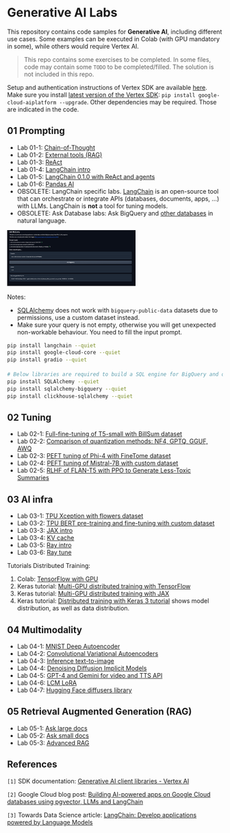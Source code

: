 # Generative AI Labs

This repository contains code samples for **Generative AI**, including different use cases. 
Some examples can be executed in Colab (with GPU mandatory in some), while others would require Vertex AI.

> This repo contains some exercises to be completed. In some files, code may contain some `TODO` to be completed/filled. The solution is not included in this repo. 

Setup and authentication instructions of Vertex SDK are available [here](https://cloud.google.com/vertex-ai/docs/start/client-libraries). Make sure you install [latest version of the Vertex SDK](https://pypi.org/project/google-cloud-aiplatform/): `pip install google-cloud-aiplatform --upgrade`. Other dependencies may be required. Those are indicated in the code.


## 01 Prompting

* Lab 01-1: [Chain-of-Thought](01-prompting/01-1-cot.ipynb)
* Lab 01-2: [External tools (RAG)](01-prompting/01-2-external-tools.ipynb) 
* Lab 01-3: [ReAct](01-prompting/01-3-react.ipynb)
* Lab 01-4: [LangChain intro](01-prompting/01-4-langchain.ipynb)
* Lab 01-5: [LangChain 0.1.0 with ReAct and agents](01-prompting/01-5-langchain-react-agents.ipynb)
* Lab 01-6: [Pandas AI](01-prompting/01-6-pandasai.ipynb)
* OBSOLETE: LangChain specific labs. [LangChain](https://python.langchain.com/docs/get_started/introduction.html) is an open-source tool that can orchestrate or integrate APIs (databases, documents, apps, ...) with LLMs. LangChain is **not** a tool for tuning models.
* OBSOLETE: Ask Database labs: Ask BigQuery and [other databases](https://cloud.google.com/blog/products/data-analytics/building-ai-powered-apps-on-google-cloud-databases-using-pgvector-llms-and-langchain) in natural language.

<img src="images/ask-bigquery-gradio.png" alt="ask-bigquery Gradio demo" width="300"/>

Notes:
* [SQLAlchemy](https://www.sqlalchemy.org/) does not work  with `bigquery-public-data` datasets due to permissions, use a custom dataset instead.
* Make sure your query is not empty, otherwise you will get unexpected non-workable behaviour. You need to fill the input prompt.

```sh
pip install langchain --quiet
pip install google-cloud-core --quiet
pip install gradio --quiet

# Below libraries are required to build a SQL engine for BigQuery and other DBs
pip install SQLAlchemy --quiet
pip install sqlalchemy-bigquery --quiet
pip install clickhouse-sqlalchemy --quiet
```


## 02 Tuning

* Lab 02-1: [Full-fine-tuning of T5-small with BillSum dataset](02-tuning/02-1-t5small-billsum.ipynb)
* Lab 02-2: [Comparison of quantization methods: NF4, GPTQ, GGUF, AWQ](02-tuning/02-2-gptq-gguf-awq.ipynb)
* Lab 02-3: [PEFT tuning of Phi-4 with FineTome dataset](02-tuning/02-3-phi4-finetome.ipynb)
* Lab 02-4: [PEFT tuning of Mistral-7B with custom dataset](02-tuning/02-4-mistral-custom-qlora.ipynb)
* Lab 02-5: [RLHF of FLAN-T5 with PPO  to Generate Less-Toxic Summaries](02-tuning/02-5-rlhf-flant5-ppo.ipynb)


## 03 AI infra

* Lab 03-1: [TPU Xception with flowers dataset](03-ai-infra/03-1-tpu-xception-flowers.ipynb)
* Lab 03-2: [TPU BERT pre-training and fine-tuning with custom dataset](03-ai-infra/03-2-tpu-bert-custom.ipynb)
* Lab 03-3: [JAX intro](03-ai-infra/03-3-jax.ipynb)
* Lab 03-4: [KV cache](03-ai-infra/03-4-kvcache.ipynb)
* Lab 03-5: [Ray intro](03-ai-infra/03-5-ray-train.ipynb)
* Lab 03-6: [Ray tune](03-ai-infra/03-6-ray-tune.ipynb)

Tutorials Distributed Training:

1. Colab: [TensorFlow with GPU](https://colab.sandbox.google.com/notebooks/gpu.ipynb)
2. Keras tutorial: [Multi-GPU distributed training with TensorFlow](https://keras.io/guides/distributed_training_with_tensorflow/)
3. Keras tutorial: [Multi-GPU distributed training with JAX](https://keras.io/guides/distributed_training_with_jax/) 
4. Keras tutorial: [Distributed training with Keras 3 tutorial](https://keras.io/guides/distribution/) shows model distribution, as well as data distribution.


## 04 Multimodality

* Lab 04-1: [MNIST Deep Autoencoder](04-multimodal/04-1-intro-vae.ipynb)
* Lab 04-2: [Convolutional Variational Autoencoders](04-multimodal/04-2-convolutional-vae.ipynb)
* Lab 04-3: [Inference text-to-image](04-multimodal/04-3-inference-text2image.ipynb)
* Lab 04-4: [Denoising Diffusion Implicit Models](04-multimodal/04-4-ddim-potion.ipynb) 
* Lab 04-5: [GPT-4 and Gemini for video and TTS API](04-multimodal/04-5-gpt4-gemini-for-video-understanding.ipynb) 
* Lab 04-6: [LCM LoRA](04-multimodal/04-6-lcm-lora-inference.ipynb)
* Lab 04-7: [Hugging Face diffusers library](04-multimodal/04-7-huggingface-diffusers-intro.ipynb)


## 05 Retrieval Augmented Generation (RAG)

* Lab 05-1: [Ask large docs](https://medium.com/google-cloud/generative-ai-q-a-with-semantic-answering-on-large-scanned-documents-with-vertex-ai-chroma-7f4806a3cb71)
* Lab 05-2: [Ask small docs](https://github.com/rafaelsf80/genai-vertex-documents-synchronous)
* Lab 05-3: [Advanced RAG](05-rag/advanced-rag.md)


## References

`[1]` SDK documentation: [Generative AI client libraries - Vertex AI](https://cloud.google.com/vertex-ai/docs/start/client-libraries)

`[2]` Google Cloud blog post: [Building AI-powered apps on Google Cloud databases using pgvector, LLMs and LangChain](https://cloud.google.com/blog/products/data-analytics/building-ai-powered-apps-on-google-cloud-databases-using-pgvector-llms-and-langchain)

`[3]` Towards Data Science article: [LangChain: Develop applications powered by Language Models](https://towardsdatascience.com/develop-applications-powered-by-language-models-with-langchain-d2f7a1d1ad1a)     
